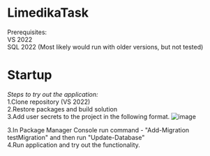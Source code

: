 # LimedikaTask

Prerequisites:<br />
VS 2022<br />
SQL 2022 (Most likely would run with older versions, but not tested)<br />

# Startup

*Steps to try out the application:*<br />
1.Clone repository (VS 2022)<br />
2.Restore packages and build solution<br />
3.Add user secrets to the project in the following format.
![image](https://user-images.githubusercontent.com/82869646/221190239-027cfd32-7242-44c7-9551-f76387a65e5b.png)

3.In Package Manager Console run command - "Add-Migration testMigration" and then run "Update-Database"<br />
4.Run application and try out the functionality.<br />

